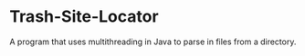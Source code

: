 # Trash-Site-Locator
A program that uses multithreading in Java to parse in files from a directory.
